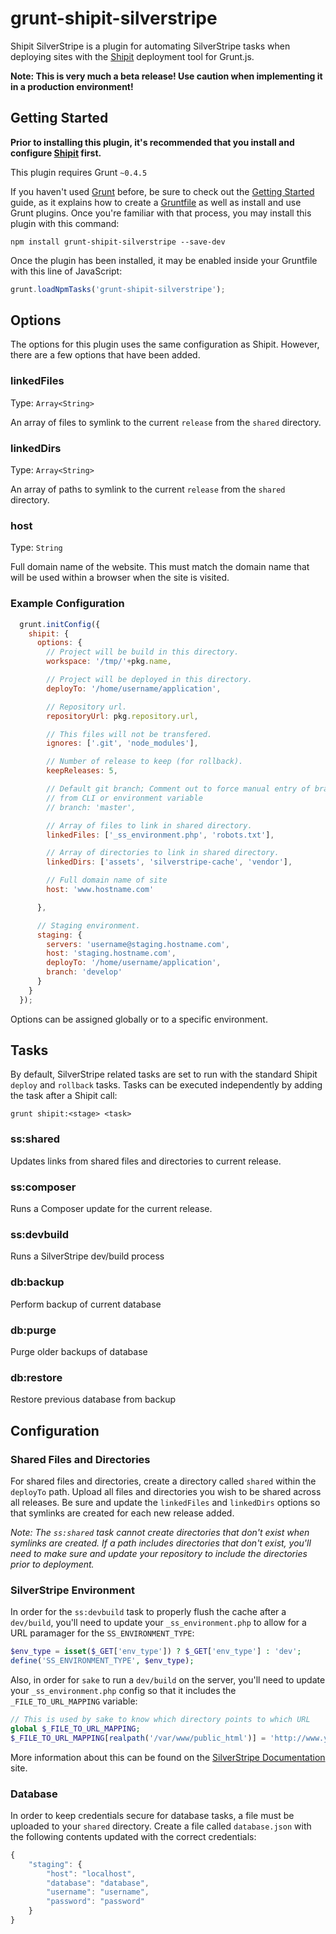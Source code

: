 # grunt-shipit-silverstripe

Shipit SilverStripe is a plugin for automating SilverStripe tasks when deploying sites with the [Shipit](https://github.com/neoziro/grunt-shipit) deployment tool for Grunt.js.

**Note: This is very much a beta release! Use caution when implementing it in a production environment!**

## Getting Started
**Prior to installing this plugin, it's recommended that you install and configure [Shipit](https://github.com/neoziro/grunt-shipit) first.**

This plugin requires Grunt `~0.4.5`

If you haven't used [Grunt](http://gruntjs.com/) before, be sure to check out the [Getting Started](http://gruntjs.com/getting-started) guide, as it explains how to create a [Gruntfile](http://gruntjs.com/sample-gruntfile) as well as install and use Grunt plugins. Once you're familiar with that process, you may install this plugin with this command:

```shell
npm install grunt-shipit-silverstripe --save-dev
```

Once the plugin has been installed, it may be enabled inside your Gruntfile with this line of JavaScript:

```js
grunt.loadNpmTasks('grunt-shipit-silverstripe');
```

## Options

The options for this plugin uses the same configuration as Shipit. However, there are a few options that have been added.

### linkedFiles

Type: `Array<String>`

An array of files to symlink to the current `release` from the `shared` directory.

### linkedDirs

Type: `Array<String>`

An array of paths to symlink to the current `release` from the `shared` directory.

### host

Type: `String`

Full domain name of the website. This must match the domain name that will be used within a browser when the site is visited.

### Example Configuration

```js
  grunt.initConfig({
    shipit: {
      options: {
        // Project will be build in this directory.
        workspace: '/tmp/'+pkg.name,

        // Project will be deployed in this directory.
        deployTo: '/home/username/application',

        // Repository url.
        repositoryUrl: pkg.repository.url,

        // This files will not be transfered.
        ignores: ['.git', 'node_modules'],

        // Number of release to keep (for rollback).
        keepReleases: 5,

        // Default git branch; Comment out to force manual entry of branch
        // from CLI or environment variable
        // branch: 'master',

        // Array of files to link in shared directory.
        linkedFiles: ['_ss_environment.php', 'robots.txt'],

        // Array of directories to link in shared directory.
        linkedDirs: ['assets', 'silverstripe-cache', 'vendor'],

        // Full domain name of site
        host: 'www.hostname.com'

      },

      // Staging environment.
      staging: {
        servers: 'username@staging.hostname.com',
        host: 'staging.hostname.com',
        deployTo: '/home/username/application',
        branch: 'develop'
      }
    }
  });
```

Options can be assigned globally or to a specific environment.

## Tasks

By default, SilverStripe related tasks are set to run with the standard Shipit `deploy` and `rollback` tasks. Tasks can be executed independently by adding the task after a Shipit call:

```
grunt shipit:<stage> <task>
```

### ss:shared

Updates links from shared files and directories to current release.

### ss:composer

Runs a Composer update for the current release.

### ss:devbuild

Runs a SilverStripe dev/build process

### db:backup

Perform backup of current database

### db:purge

Purge older backups of database

### db:restore

Restore previous database from backup

## Configuration

### Shared Files and Directories

For shared files and directories, create a directory called `shared` within the `deployTo` path. Upload all files and directories you wish to be shared across all releases. Be sure and update the `linkedFiles` and `linkedDirs` options so that symlinks are created for each new release added.

*Note: The `ss:shared` task cannot create directories that don't exist when symlinks are created. If a path includes directories that don't exist, you'll need to make sure and update your repository to include the directories prior to deployment.*

### SilverStripe Environment

In order for the `ss:devbuild` task to properly flush the cache after a `dev/build`, you'll need to update your `_ss_environment.php` to allow for a URL paramager for the `SS_ENVIRONMENT_TYPE`:

```php
$env_type = isset($_GET['env_type']) ? $_GET['env_type'] : 'dev';
define('SS_ENVIRONMENT_TYPE', $env_type);
```

Also, in order for `sake` to run a `dev/build` on the server, you'll need to update your `_ss_environment.php` config so that it includes the `_FILE_TO_URL_MAPPING` variable:

```php
// This is used by sake to know which directory points to which URL
global $_FILE_TO_URL_MAPPING;
$_FILE_TO_URL_MAPPING[realpath('/var/www/public_html')] = 'http://www.yoursite.com';
```

More information about this can be found on the [SilverStripe Documentation](http://doc.silverstripe.org/framework/en/topics/commandline) site.

### Database

In order to keep credentials secure for database tasks, a file must be uploaded to your `shared` directory. Create a file called `database.json` with the following contents updated with the correct credentials:

```js
{
    "staging": {
        "host": "localhost",
        "database": "database",
        "username": "username",
        "password": "password"
    }
}
```


